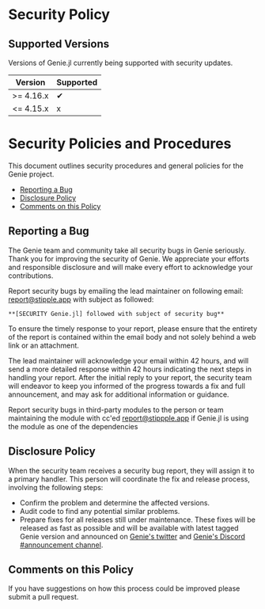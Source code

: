 # Security Policy

## Supported Versions

Versions of Genie.jl currently being supported with security updates.

| Version    | Supported          |
| ---------- | ------------------ |
| >= 4.16.x  |        ✔           |
| <= 4.15.x  |        x           |

# Security Policies and Procedures

This document outlines security procedures and general policies for the Genie
project.

  * [Reporting a Bug](#reporting-a-bug)
  * [Disclosure Policy](#disclosure-policy)
  * [Comments on this Policy](#comments-on-this-policy)

## Reporting a Bug

The Genie team and community take all security bugs in Genie seriously.
Thank you for improving the security of Genie. We appreciate your efforts and
responsible disclosure and will make every effort to acknowledge your
contributions.

Report security bugs by emailing the lead maintainer on following email: <report@stipple.app> with subject as followed: 

`**[SECURITY Genie.jl] followed with subject of security bug**`

To ensure the timely response to your report, please ensure that the entirety
of the report is contained within the email body and not solely behind a web
link or an attachment.

The lead maintainer will acknowledge your email within 42 hours, and will send a
more detailed response within 42 hours indicating the next steps in handling
your report. After the initial reply to your report, the security team will
endeavor to keep you informed of the progress towards a fix and full
announcement, and may ask for additional information or guidance.

Report security bugs in third-party modules to the person or team maintaining
the module with cc'ed report@stippple.app if Genie.jl is using the module as one of the dependencies

## Disclosure Policy

When the security team receives a security bug report, they will assign it to a
primary handler. This person will coordinate the fix and release process,
involving the following steps:

  * Confirm the problem and determine the affected versions.
  * Audit code to find any potential similar problems.
  * Prepare fixes for all releases still under maintenance. These fixes will be
    released as fast as possible and will be available with latest tagged Genie version and announced on [Genie's twitter](https://twitter.com/GenieMVC) and [Genie's Discord #announcement channel](https://discord.com/invite/9zyZbD6J7H).

## Comments on this Policy

If you have suggestions on how this process could be improved please submit a
pull request.
